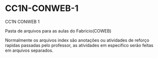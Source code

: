 # CC1N-CONWEB-1
CC1N CONWEB 1

Pasta de arquivos para as aulas do Fabricio(COWEB)

Normalmente os arquivos index são anotações ou atividades de reforço rapidas passadas pelo professor, as atividades em especifico serão feitas em arquivos separados. 